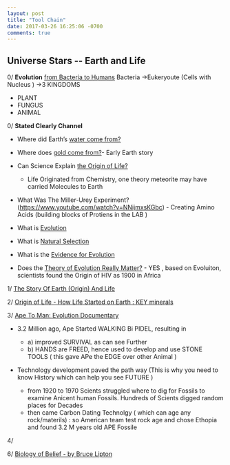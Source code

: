```yaml
---
layout: post
title: "Tool Chain"
date: 2017-03-26 16:25:06 -0700
comments: true
---
```


## Universe Stars -- Earth and Life


0/ **Evolution** [from Bacteria to Humans](https://youtu.be/Ew-6WuTo1Is)
Bacteria ->Eukeryoute (Cells with Nucleus ) ->3 KINGDOMS
  + PLANT
  + FUNGUS
  + ANIMAL

0/ **Stated Clearly Channel**
  + Where did Earth’s [water come from?](https://www.youtube.com/watch?v=RwtO04EXgUE)
  + Where does [gold come from?](https://www.youtube.com/watch?v=jf_4z4AKwJg)- Early Earth story
  + Can Science Explain [the Origin of Life?](https://www.youtube.com/watch?v=fgQLyqWaCbA)
      + Life Originated from Chemistry, one theory meteorite may have carried Molecules to Earth
  + What Was The Miller-Urey Experiment?(https://www.youtube.com/watch?v=NNijmxsKGbc) - Creating Amino Acids (building blocks of Protiens in the LAB )
   
  + What is [Evolution](https://www.youtube.com/watch?v=GhHOjC4oxh8)
  + What is [Natural Selection](https://www.youtube.com/watch?v=0SCjhI86grU)
  + What is the [Evidence for Evolution](https://youtu.be/lIEoO5KdPvg)
  + Does the [Theory of Evolution Really Matter?](https://www.youtube.com/watch?v=hqepQGOYKZ0) - YES , based on Evoluiton, scientists found the Origin of HIV as 1900 in Africa
  
 
    
1/  [The Story Of Earth (Origin) And Life](https://www.youtube.com/watch?v=57merteLsBc&t=75s)

2/ [Origin of Life - How Life Started on Earth : KEY minerals](https://www.youtube.com/watch?v=xyhZcEY5PCQ&list=PLWQMRGdIhqcUocBkjPqqccqq-qPJdGrSk&index=2&t=47s)

3/ [Ape To Man: Evolution Documentary](https://www.youtube.com/watch?v=5sMqFivWTmk) 
+ 3.2 Million ago, Ape Started WALKING Bi PIDEL, resulting in 
  + a) improved SURVIVAL as can see Further 
  + b) HANDS are FREED, hence used to develop and use STONE TOOLS ( this gave APe the EDGE over other Animal )
  
+ Technology development paved the path way (This is why you need to know History which can help you see FUTURE )
  + from 1920 to 1970 Scients struggled where to dig for Fossils to examine Anicent human Fossils. Hundreds of Scients digged random places for Decades
  + then came Carbon Dating Technolgy ( which can age any rock/materils) : so American team test rock age and chose Ethopia and found 3.2 M years old APE Fossile  


4/ 


6/ [Biology of Belief - by Bruce Lipton](https://www.youtube.com/watch?v=jjj0xVM4x1I)
